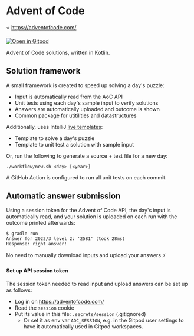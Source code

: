 # Advent of Code

:star: https://adventofcode.com/

[![Open in Gitpod](https://gitpod.io/button/open-in-gitpod.svg)](https://gitpod.io/#https://github.com/wverlaek/adventofcode)

Advent of Code solutions, written in Kotlin.


## Solution framework

A small framework is created to speed up solving a day's puzzle:

* Input is automatically read from the AoC API
* Unit tests using each day's sample input to verify solutions
* Answers are automatically uploaded and outcome is shown
* Common package for utitilities and datastructures

Additionally, uses IntelliJ [live templates](https://www.jetbrains.com/help/idea/creating-and-editing-live-templates.html):
  * Template to solve a day's puzzle
  * Template to unit test a solution with sample input

Or, run the following to generate a source + test file for a new day:
```console
./workflow/new.sh <day> [<year>]
```

A GitHub Action is configured to run all unit tests on each commit.

## Automatic answer submission

Using a session token for the Advent of Code API, the day's input is automatically read, and your solution is uploaded on each run with the outcome printed afterwards:

```console
$ gradle run
Answer for 2022/3 level 2: '2581' (took 28ms)
Response: right answer!
```

No need to manually download inputs and upload your answers :zap:

#### Set up API session token

The session token needed to read input and upload answers can be set up as follows:

* Log in on https://adventofcode.com/
* Read the `session` cookie
* Put its value in this file: `.secrets/session` (.gitignored)
  * Or set it as env var `AOC_SESSION`, e.g. in the Gitpod user settings to have it automatically used in Gitpod workspaces.
